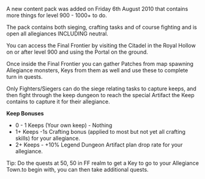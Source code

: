 ---
---
A new content pack was added on Friday 6th August 2010 that contains more things for level 900 - 1000+ to do.

The pack contains both sieging, crafting tasks and of course fighting and is open all allegiances INCLUDING neutral.

You can access the Final Frontier by visiting the Citadel in the Royal Hollow on or after level 900 and using the Portal on the ground.

Once inside the Final Frontier you can gather Patches from map spawning Allegiance monsters, Keys from them as well and use these to complete turn in quests.

Only Fighters/Siegers can do the siege relating tasks to capture keeps, and then fight through the keep dungeon to reach the special Artifact the Keep contains to capture it for their allegiance.

**Keep Bonuses**

*   0 - 1 Keeps (Your own keep) - Nothing
*   1+ Keeps -1s Crafting bonus (applied to most but not yet all crafting skills) for your allegiance.
*   2+ Keeps - +10% Legend Dungeon Artifact plan drop rate for your allegiance.

Tip: Do the quests at 50, 50 in FF realm to get a Key to go to your Allegiance Town.to begin with, you can then take additional quests.
